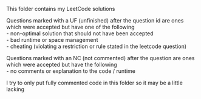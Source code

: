 
This folder contains my LeetCode solutions

Questions marked with a UF (unfinished) after the question id are ones which were accepted but have one of the following  
    - non-optimal solution that should not have been accepted  
        - bad runtime or space management  
    - cheating (violating a restriction or rule stated in the leetcode question)  

Questions marked with an NC (not commented) after the question are ones which were accepted but have the following  
    - no comments or explanation to the code / runtime

I try to only put fully commented code in this folder so it may be a little lacking 
